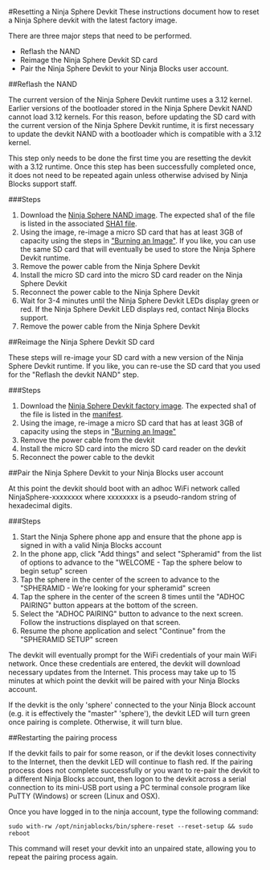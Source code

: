 #Resetting a Ninja Sphere Devkit
These instructions document how to reset a Ninja Sphere devkit with the latest factory image.

There are three major steps that need to be performed.

* Reflash the NAND
* Reimage the Ninja Sphere Devkit SD card
* Pair the Ninja Sphere Devkit to your Ninja Blocks user account.


##Reflash the NAND

The current version of the Ninja Sphere Devkit runtime uses a 3.12 kernel. Earlier versions of the bootloader stored in the Ninja Sphere Devkit NAND cannot load 3.12 kernels. For this reason, before updating the SD card with the current version of the Ninja Sphere Devkit runtime, it is first necessary to update the devkit NAND with a bootloader which is compatible with a 3.12 kernel.

This step only needs to be done the first time you are resetting the devkit with a 3.12 runtime. Once this step has been successfully completed once, it does not need to be repeated again unless otherwise advised by Ninja Blocks support staff.

###Steps

1. Download the [Ninja Sphere NAND image](https://firmware.sphere.ninja/latest/ninja-var-am335x-v1.0.19-e0530dcf.img.gz). The expected sha1 of the file is listed in the associated [SHA1 file](https://firmware.sphere.ninja/latest/ninja-var-am335x-v1.0.19-e0530dcf.img.gz.sha1).
2. Using the image, re-image a micro SD card that has at least 3GB of capacity using the steps in ["Burning an Image"](https://developers.ninja/misc/howtos/burning_an_image.html). If you like, you can use the same SD card that will eventually be used to store the Ninja Sphere Devkit runtime.
3. Remove the power cable from the Ninja Sphere Devkit
4. Install the micro SD card into the micro SD card reader on the Ninja Sphere Devkit
5. Reconnect the power cable to the Ninja Sphere Devkit
6. Wait for 3-4 minutes until the Ninja Sphere Devkit LEDs display green or red. If the Ninja Sphere Devkit LED displays red, contact Ninja Blocks support.
7. Remove the power cable from the Ninja Sphere Devkit

##Reimage the Ninja Sphere Devkit SD card

These steps will re-image your SD card with a new version of the Ninja Sphere Devkit runtime. If you like, you can re-use the SD card that you used for the "Reflash the devkit NAND" step.

###Steps

1. Download the [Ninja Sphere Devkit factory image](https://firmware.sphere.ninja/latest/ubuntu_armhf_trusty_norelease_devkit-stable.img.gz). The expected sha1 of the file is listed in the [manifest](https://firmware.sphere.ninja/latest/ubuntu_armhf_trusty_norelease_devkit-stable.manifest).
2. Using the image, re-image a micro SD card that has at least 3GB of capacity using the steps in ["Burning an Image"](https://developers.ninja/misc/howtos/burning_an_image.html)
3. Remove the power cable from the devkit
4. Install the micro SD card into the micro SD card reader on the devkit
5. Reconnect the power cable to the devkit

##Pair the Ninja Sphere Devkit to your Ninja Blocks user account

At this point the devkit should boot with an adhoc WiFi network called NinjaSphere-xxxxxxxx where xxxxxxxx is a pseudo-random string of hexadecimal digits.

###Steps

1. Start the Ninja Sphere phone app and ensure that the phone app is signed in with a valid Ninja Blocks account
2. In the phone app, click "Add things" and select "Spheramid" from the list of options to advance to the "WELCOME - Tap the sphere below to begin setup" screen
3. Tap the sphere in the center of the screen to advance to the "SPHERAMID - We're looking for your spheramid" screen
4. Tap the sphere in the center of the screen 8 times until the "ADHOC PAIRING" button appears at the bottom of the screen.
5. Select the "ADHOC PAIRING" button to advance to the next screen. Follow the instructions displayed on that screen.
6. Resume the phone application and select "Continue" from the "SPHERAMID SETUP" screen

The devkit will eventually prompt for the WiFi credentials of your main WiFi network. Once these credentials are entered, the devkit will download necessary updates from the Internet. This process may take up to 15 minutes at which point the devkit will be paired with your Ninja Blocks account.

If the devkit is the only 'sphere' connected to the your Ninja Block account (e.g. it is effectively the "master" 'sphere'), the devkit LED will turn green once pairing is complete. Otherwise, it will turn blue.

##Restarting the pairing process

If the devkit fails to pair for some reason, or if the devkit loses connectivity to the Internet, then the devkit LED will continue to flash red. If the pairing process does not complete successfully or you want to re-pair the devkit to a different Ninja Blocks account, then logon to the devkit across a serial connection to its mini-USB port using a PC terminal console program like PuTTY (Windows) or screen (Linux and OSX).

Once you have logged in to the ninja account, type the following command:

	sudo with-rw /opt/ninjablocks/bin/sphere-reset --reset-setup &&	sudo reboot

This command will reset your devkit into an unpaired state, allowing you to repeat the pairing process again.
